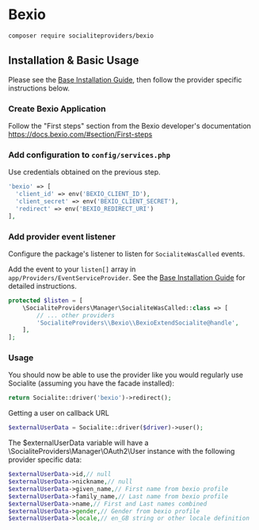 # Bexio

```bash
composer require socialiteproviders/bexio
```

## Installation & Basic Usage

Please see the [Base Installation Guide](https://socialiteproviders.com/usage/), then follow the provider specific instructions below.

### Create Bexio Application
Follow the "First steps" section from the Bexio developer's documentation
https://docs.bexio.com/#section/First-steps


### Add configuration to `config/services.php`
Use credentials obtained on the previous step.

```php
'bexio' => [
  'client_id' => env('BEXIO_CLIENT_ID'),
  'client_secret' => env('BEXIO_CLIENT_SECRET'),
  'redirect' => env('BEXIO_REDIRECT_URI')
],
```

### Add provider event listener

Configure the package's listener to listen for `SocialiteWasCalled` events.

Add the event to your `listen[]` array in `app/Providers/EventServiceProvider`. See the [Base Installation Guide](https://socialiteproviders.com/usage/) for detailed instructions.

```php
protected $listen = [
    \SocialiteProviders\Manager\SocialiteWasCalled::class => [
        // ... other providers
        'SocialiteProviders\\Bexio\\BexioExtendSocialite@handle',
    ],
];
```

### Usage

You should now be able to use the provider like you would regularly use Socialite (assuming you have the facade installed):

```php
return Socialite::driver('bexio')->redirect();
```

Getting a user on callback URL
```php
$externalUserData = Socialite::driver($driver)->user();
```

The $externalUserData variable will have a \SocialiteProviders\Manager\OAuth2\User instance 
with the following provider specific data:
```php
$externalUserData->id,// null
$externalUserData->nickname,// null
$externalUserData->given_name,// First name from bexio profile
$externalUserData->family_name,// Last name from bexio profile
$externalUserData->name,// First and Last names combined
$externalUserData->gender,// Gender from bexio profile
$externalUserData->locale,// en_GB string or other locale definition
```
